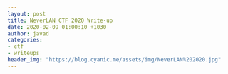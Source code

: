 ```yaml
---
layout: post
title: NeverLAN CTF 2020 Write-up
date: 2020-02-09 01:00:10 +1030
author: javad
categories:
- ctf
- writeups
header_img: "https://blog.cyanic.me/assets/img/NeverLAN%202020.jpg"
---
```

